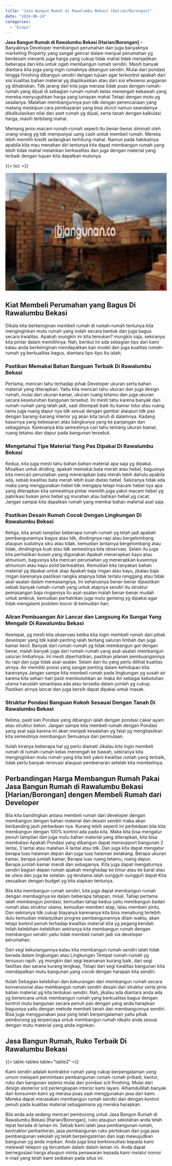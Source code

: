 ```yaml
---
title: "Jasa Bangun Rumah di Rawalumbu Bekasi [Harian/Borongan]"
date: "2024-06-24"
categories: 
  - "biaya"
---
```


**Jasa Bangun Rumah di Rawalumbu Bekasi \[Harian/Borongan\]** – Banyaknya Developer membangun perumahan dan juga banyaknya marketing Property yang sangat gencar dalam menjual perumahan yg berdesain menarik juga harga yang cukup tidak mahal tidak menjadikan beberapa dari kita untuk ogah membangun rumah sendiri. Masih banyak diantara kita juga yang ingin rumahnya dibangun sendiri. Mulai dari pondasi hingga finishing dibangun sendiri dengan tujuan agar terkontrol apakah dari sisi kualitas bahan material yg diaplikasikan atau dari sisi efesiensi anggaran yg dihabiskan. Tdk jarang dari kita juga merasa tidak puas dengan rumah-rumah yang dijual di sebagian rumah-rumah kelas menengah kebawah yang mereka menyuguhkan harga yang lumayan mahal Tetapi dengan mutu yg seadanya. Malahan membangunnya pun tdk dengan perencanaan yang matang meskipun cara pembayaran yang bisa dicicil namun seandainya dikalkulasikan nilai dari aset rumah yg dijual, serta tanah dengan kalkulasi harga, masih terbilang mahal.

Memang jenis-macam rumah-rumah seperti itu benar-benar diminati oleh orang-orang yg tdk mempunyai uang cash untuk membeli rumah. Mereka lebih memilih kredit sedangkan terhitung mahal. Namun pada hakikatnya apabila kita mau menahan diri tentunya kita dapat membangun rumah yang lebih tidak mahal melainkan berkwalitas dan juga dengan material yang terbaik dengan tujuan kita dapatkan mutunya.

{{< toc >}}

![Jasa Bangun Rumah di Rawalumbu Bekasi [Harian/Borongan]](/images/borong-bangunan-27.png)

## Kiat Membeli Perumahan yang Bagus Di Rawalumbu Bekasi

Dikala kita berkeinginan membeli rumah di rumah-rumah tentunya kita menginginkan mutu rumah yang indah secara bentuk dan juga bagus secara kwalitas. Apakah mungkin ini kita temukan? mungkin saja, sekiranya kita pintar dalam memilihnya. Nah, berikut ini ada sebagian tips dari kami kalau anda berkeinginan mendapatkan kan model dan juga kualitas rumah-rumah yg berkualitas bagus, diantara tips-tips Itu ialah;

### Pastikan Memakai Bahan Banguan Terbaik Di Rawalumbu Bekasi

Pertama, mencari tahu terhadap pihak Developer ukuran serta bahan material yang diterapkan. Yaitu kita mencari tahu ukuran dan juga design rumah, mulai dari ukuran kamar, ukuran ruang tetamu dan juga ukuran secara keseluruhan bangunan tersebut. Ini mesti tahu karena banyak dari rumah-rumah yang telah jadi, saat ditempati baik itu kamar tidur atau ruang tamu juga ruang dapur nya tdk sesuai dengan gambar ataupun tdk pas dengan barang-barang interior yg akan kita taruh di dalamnya. Kadang kasurnya yang kebesaran atau bangkunya yang ke panjangan dan sebagainya. Karenanya kita semestinya cari tahu tentang ukuran kamar, ruang tetamu dan dapur pada bangunan tersebut.

### Mengetahui Tipe Material Yang Pas Dipakai Di Rawalumbu Bekasi

Kedua, kita juga mesti tahu bahan bahan material apa saja yg dipakai. Misalkan untuk dinding, apakah memakai bata merah atau hebel, bagusnya kita mencari perumahan yang menerapkan bata merah lebih dahulu apabila ada, sebab kwalitas bata merah lebih kuat diatas hebel. Sekiranya tidak ada maka yang menggunakan hebel tdk mengapa tetapi macam hebel nya apa yang diterapkan kita semestinya pintar memilih juga yakni macam hebel yg pabrikasi bukan jenis hebel yg murahan atau bahkan hebel yg cacat. Jangan sampai kita dapatkan rumah yang memkai bahan material asal saja.

### Pastikan Desain Rumah Cocok Dengan Lingkungan Di Rawalumbu Bekasi

Ketiga, kita amati tampilan beberapa rumah-rumah yg telah jadi apakah pembangunannya bagus atau tdk, dindingnya rapi atau bergelombang ataupun sudutnya siku atau tidak, kemudian lantainya bergelombang atau tidak, dindingnya kuat atau tdk semestinya kita observasi. Selain itu juga kita perhatikan kusen yang digunakan Apakah menerapkan kayu atau almunium, bagusnya kita mencari perumahan yg menerapkan kusennya almunium atau kayu solid berkwalitas. Kemudian kita tanyakan bahan material yg dipakai untuk atap Apakah baja ringan atau kayu, jikalau baja ringan karenanya pastikan rangka atapnya tidak terlalu renggang atau tidak asal-asalan dalam memasangnya. Ini seharusnya benar-benar dipastikan sebab banyak rumah-rumah yang untuk atapnya sendiri itu struktur pemasangan baja ringannya itu asal-asalan malah benar-benar mudah untuk ambruk, kemudian perhatrikan juga mutu genteng yg dipakai agar tidak mengalami problem bocor di kemudian hari.

### Aliran Pembuangan Air Lancar dan Langsung Ke Sungai Yang Mengalir Di Rawalumbu Bekasi

Keempat, yg mesti kita observasi ketika kita ingin membeli rumah dari pihak developer yang tdk kalah penting ialah tentang saluran limbah dan juga kamar kecil. Banyak dari rumah-rumah yg tidak membangun got dengan benar, malah banyak juga dari rumah-rumah yang asal-asalan membangun saluran limbahnya. Ini mesti diperhatikan, pastikan jalanan pembuangannya itu rapi dan juga tidak asal-asalan. Selain dari itu yang perlu dilihat kualitas airnya. Air memiliki posisi yang sangat penting dalam kehidupan kita karenanya Jangan sampe kita membeli rumah pada lingkungan yg susah air karena kita sehari-hari pasti membutuhkan air maka Air sebagai kebutuhan utama haruslah senantiasa ada atau tersedia dalam jumlah yg cukup. Pastikan airnya lancar dan juga bersih dapat dipakai untuk masak.

### Struktur Pondasi Banguan Kokoh Sesauai Dengan Tanah Di Rawalumbu Bekasi

Kelima, pasti kan Pondasi yang dibangun ialah dengan pondasi cakar ayam atau struktur beton. Jangan sampe kita membeli rumah dengan Pondasi yang asal saja karena ini akan menjadi kesalahan yg fatal yg menghasilkan kita semestinya membangun Semuanya dari permulaan.

Itulah kiranya beberapa hal yg perlu diamati Jikalau kita ingin membeli rumah di rumah-rumah kelas menengah ke bawah, sekiranya kita menginginkan mutu rumah yang kita beli yakni kwalitas rumah yang terbaik, tidak perlu banyak renovasi ataupun pembenaran setelah kita membelinya.

## Perbandingan Harga Membangun Rumah Pakai Jasa Bangun Rumah di Rawalumbu Bekasi \[Harian/Borongan\] dengen Membeli Rumah dari Developer

Bila kita bandingkan antara membeli rumah dari developer dengan membangun dengan bahan material dan desain sendiri maka akan berbanding jauh perbedaan nya. Kurang lebih seperti ini perbedaan bila kita membangun dengan 100% kontrol ada pada kita. Maka kita bisa mengatur penuh tampilan dan juga mutu bahan material yang diterapkan, kita bisa membatasi Apakah Pondasi yang dibangun dapat mensupport bangunan 2 lantai, 3 lantai atau malahan 4 lantai atau tdk. Dan juga kita dapat mengatur berapa luas halaman depan dan juga luas halaman belakang. Berapa ukuran kamar, berapa jumlah kamar, Berapa luas ruang tetamu, ruang dapur, Berapa jumlah kamar mandi dan sebagainya. Kita juga dapat mengaturnya sendiri bagian depan rumah apakah menghadap ke timur atau ke barat atau ke utara dan juga ke selatan. yg terutama ialah sungguh-sungguh dapat Kita sesuaikan dengan budget yg kita siapkan tentunya.

Bila kita membangun rumah sendiri, kita juga dapat membangun rumah dengan membaginya ke dalam beberapa tahapan, misal. Tahap pertama ialah membangun pondasi, kemudian tahap kedua yaitu membangun badan rumah atau struktur utama, kemudian memberi atap, lalau memberi pintu. Dan sekiranya tdk cukup biayanya karenanya kita bisa menabung terlebih dulu kemudian melanjutkan progres pembangunannya dilain waktu, akan tetapi kontrol penuh terhadap kwalitas material kita yg pegang kendali. Inilah kelebihan-kelebihan sekiranya kita membangun rumah dengan membangun sendiri yaitu tidak membeli rumah jadi via developer perumahan.

Dari segi kekurangannya kalau kita membangun rumah sendiri ialah tidak berada dalam lingkungan atau Lingkungan Tempat rumah-rumah yg tersusun rapih. yg mungkin dari segi keamanan kurang baik, dari segi fasilitas dan sarana kurang lengkap, Tetapi dari segi kwalitas bangunan kita mendapatkan mutu bangunan yang cocok dengan harapan kita sendiri.

Itulah Sebagian kelebihan dan kekurangan dari membangun rumah secara konvensional atau membangun rumah sendiri desain dan struktur serta jenis bahan material yg kita tentukan sendiri. Nah, jikalau ada diantara anda ada yg berencana untuk membangun rumah yang berkualitas bagus dengan kontrol mutu bangunan secara penuh pas dengan yang anda harapkan bagusnya yaitu dengan metode membeli tanah dan membangunnya sendiri. Bisa juga menggunakan jasa yang telah berpengalaman yaitu pihak pemborong yg terpercaya untuk membangun rumah idealis anda sesuai dengan mutu material yang anda inginkan.

## Jasa Bangun Rumah, Ruko Terbaik Di Rawalumbu Bekasi

{{< table-tables table="table2" >}}

Kami sendiri adalah kontraktor rumah yang cukup berpengalaman yang umum melayani permintaan pembangunan rumah-rumah pribadi, kantor, ruko dan bangunan sejenis mulai dari pondasi s/d finishing. Mulai dari design eksterior s/d perlengkapan interior kami layani. Alhamdulillah banyak dari konsumen kami yg merasa puas saat menggunakan jasa dari kami. Mereka dapat merasakan membangun rumah sendiri dan dengan kontrol penuh pada kualitas material sebagaimana yg mereka harapkan.

Bila anda ada sedang mencari pemborong untuk Jasa Bangun Rumah di Rawalumbu Bekasi \[Harian/Borongan\], ruko ataupun sekolahan anda telah tepat berada di laman ini. Sebab kami ialah jasa pembangunan rumah, kontraktor perkantoran, jasa pembangunan ruko pertokoan dan juga jasa pembangunan sekolah yg telah berpengalaman dan siap mewujudkan bangunan yg anda impikan. Anda juga bisa berkonsultasi kepada kami melewati telepon yg tercantum dalam dalam laman ini. Anda dapat bernegosiasi harga ataupun minta penawaran kepada kami melalui nomor e-mail yang telah kami sediakan pada situs ini.
